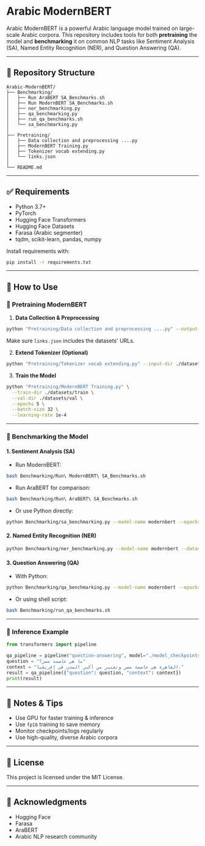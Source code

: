 # Arabic ModernBERT

Arabic ModernBERT is a powerful Arabic language model trained on large-scale Arabic corpora. This repository includes tools for both **pretraining** the model and **benchmarking** it on common NLP tasks like Sentiment Analysis (SA), Named Entity Recognition (NER), and Question Answering (QA).

---

## 📁 Repository Structure

```
Arabic-ModernBERT/
├── Benchmarking/
│   ├── Run AraBERT SA_Benchmarks.sh
│   ├── Run ModernBERT SA_Benchmarks.sh
│   ├── ner_benchmarking.py
│   ├── qa_benchmarking.py
│   ├── run_qa_benchmarks.sh
│   └── sa_benchmarking.py
│
├── Pretraining/
│   ├── Data collection and preprocessing ....py
│   ├── ModernBERT Training.py
│   ├── Tokenizer vocab extending.py
│   └── links.json
│
└── README.md
```

---

## ✅ Requirements

- Python 3.7+
- PyTorch
- Hugging Face Transformers
- Hugging Face Datasets
- Farasa (Arabic segmenter)
- tqdm, scikit-learn, pandas, numpy

Install requirements with:
```bash
pip install -r requirements.txt
```

---

## 🚀 How to Use

### 🔧 Pretraining ModernBERT

1. **Data Collection & Preprocessing**
```bash
python "Pretraining/Data collection and preprocessing ....py" --output-dir ./datasets/
```
Make sure `links.json` includes the datasets' URLs.

2. **Extend Tokenizer (Optional)**
```bash
python "Pretraining/Tokenizer vocab extending.py" --input-dir ./datasets --output-tokenizer ./Tokenizer
```

3. **Train the Model**
```bash
python "Pretraining/ModernBERT Training.py" \
  --train-dir ./datasets/train \
  --val-dir ./datasets/val \
  --epochs 5 \
  --batch-size 32 \
  --learning-rate 1e-4
```

---

### 🧪 Benchmarking the Model

#### 1. Sentiment Analysis (SA)

- Run ModernBERT:
```bash
bash Benchmarking/Run\ ModernBERT\ SA_Benchmarks.sh
```

- Run AraBERT for comparison:
```bash
bash Benchmarking/Run\ AraBERT\ SA_Benchmarks.sh
```

- Or use Python directly:
```bash
python Benchmarking/sa_benchmarking.py --model-name modernbert --epochs 10 --batch-size 16
```

#### 2. Named Entity Recognition (NER)
```bash
python Benchmarking/ner_benchmarking.py --model-name modernbert --dataset path_to_ner_dataset --batch-size 16
```

#### 3. Question Answering (QA)

- With Python:
```bash
python Benchmarking/qa_benchmarking.py --model-name modernbert --epochs 3 --max-length 512 --doc-stride 128
```

- Or using shell script:
```bash
bash Benchmarking/run_qa_benchmarks.sh
```

---

### 💬 Inference Example

```python
from transformers import pipeline

qa_pipeline = pipeline("question-answering", model="./model_checkpoints/checkpoint_step_13000/", tokenizer="./Tokenizer")
question = "ما هي عاصمة مصر؟"
context = "القاهرة هي عاصمة مصر وتعتبر من أكبر المدن في إفريقيا."
result = qa_pipeline({"question": question, "context": context})
print(result)
```

---

## 📌 Notes & Tips

- Use GPU for faster training & inference
- Use `fp16` training to save memory
- Monitor checkpoints/logs regularly
- Use high-quality, diverse Arabic corpora

---

## 📄 License
This project is licensed under the MIT License.

---

## 🙌 Acknowledgments
- Hugging Face
- Farasa
- AraBERT
- Arabic NLP research community


